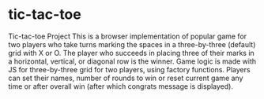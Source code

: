 # tic-tac-toe
Tic-tac-toe Project
This is a browser implementation of popular game for two players who take turns marking the spaces in a three-by-three (default) grid with X or O. The player who succeeds in placing three of their marks in a horizontal, vertical, or diagonal row is the winner. 
Game logic is made with JS for three-by-three grid for two players, using factory functions. Players can set their names, number of rounds to win or reset current game any time or after overall win (after which congrats message is displayed).